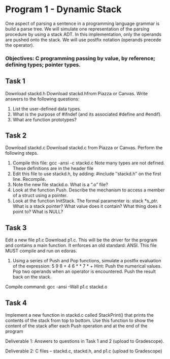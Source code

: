 # Program 1 - Dynamic Stack
One aspect of parsing a sentence in a programming language grammar is build a parse tree. We will simulate one representation of the parsing procedure by using a stack ADT.  In this implementation, only the operands are pushed onto the stack.  We will use postfix notation (operands precede the operator).

### Objectives: C programming passing by value, by reference; defining types; pointer types.


## Task 1
Download stackd.h  Download stackd.hfrom Piazza or Canvas.  Write answers to the following questions:
1. List the user-defined data types.
2. What is the purpose of #ifndef (and its associated #define and #endif).
3. What are function prototypes?


## Task 2
Download stackd.c  Download stackd.c from Piazza or Canvas.  Perform the following steps.
1. Compile this file:  gcc -ansi -c stackd.c  Note many types are not defined. These definitions are in the header file
2. Edit this file to use stackd.h, by adding:  #include ″stackd.h″ on the first line.  Recompile.
3. Note the new file stackd.o.  What is a “.o” file?
4. Look at the function Push. Describe the mechanism to access a member of a struct using a pointer.
5. Look at the function InitStack.  The formal paramenter is: stack *s_ptr.  What is a stack pointer? What value does it contain? What thing does it point to?  What is NULL?


## Task 3
Edit a new file p1.c  Download p1.c.  This will be the driver for the program and contains a main function.  It enforces an old standard: ANSI.  This file MUST compile and run on edoras.
1. Using a series of Push and Pop functions, simulate a postfix evaluation of the expression:  5 9 8 + 4 6 * * 7 * +
Hint:  Push the numerical values.  Pop two operands when an operator is encountered. Push the result back on the stack.

Compile command:  gcc -ansi -Wall p1.c stackd.o


## Task 4
Implement a new function in stackd.c called StackPrint() that prints the contents of the stack from top to bottom.  Use this function to show the content of the stack after each Push operation and at the end of the program

Deliverable 1:  Answers to questions in Task 1 and 2 (upload to Gradescope).

Deliverable 2:  C files – stackd.c, stackd.h, and p1.c (upload to Gradescope)
